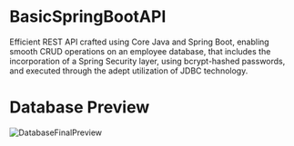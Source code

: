 # BasicSpringBootAPI

Efficient REST API crafted using Core Java and Spring Boot, enabling smooth CRUD operations on an employee database, that includes the incorporation of a Spring Security layer, using bcrypt-hashed passwords, and executed through the adept utilization of JDBC technology.

# Database Preview

![DatabaseFinalPreview](https://github.com/manumiguezz/CompanySpringBootRESTAPI/assets/111899370/a97b153a-3a62-447e-99fb-258f90be4019)
